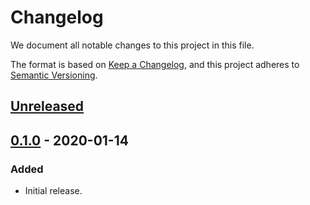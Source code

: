 # Changelog

We document all notable changes to this project in this file.

The format is based on [Keep a Changelog](https://keepachangelog.com/en/1.0.0/), and this project adheres to [Semantic Versioning](https://semver.org/spec/v2.0.0.html).

## [Unreleased]

## [0.1.0] - 2020-01-14

### Added

* Initial release.

[Unreleased]: https://github.com/puppetlabs/leg/compare/errmap/v0.1.0...HEAD
[0.1.0]: https://github.com/puppetlabs/leg/compare/ee413eca2bb98b87ebd4c0d68d1ba1f49093d6b7...errmap/v0.1.0
